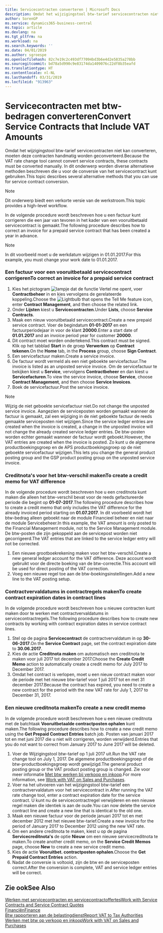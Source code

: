 ```yaml
---
title: Servicecontracten converteren | Microsoft Docs
description: Omdat het wijzigingstool btw-tarief servicecontracten niet kan converteren, moeten deze contracten handmatig worden geconverteerd. In dit onderwerp worden diverse alternatieve methoden beschreven die u voor de conversie van het servicecontract kunt gebruiken.
author: SorenGP
ms.service: dynamics365-business-central
ms.topic: article
ms.devlang: na
ms.tgt_pltfrm: na
ms.workload: na
ms.search.keywords: ''
ms.date: 04/01/2019
ms.author: sgroespe
ms.openlocfilehash: 82c7e19c2c493df77094bd3b6e4d2e5835a278bb
ms.sourcegitcommit: bd78a5d990c9e83174da1409076c22df8b35eafd
ms.translationtype: HT
ms.contentlocale: nl-NL
ms.lasthandoff: 03/31/2019
ms.locfileid: "913963"
---
```

# <a name="convert-service-contracts-that-include-vat-amounts"></a><span data-ttu-id="ae186-104">Servicecontracten met btw-bedragen converteren</span><span class="sxs-lookup"><span data-stu-id="ae186-104">Convert Service Contracts that Include VAT Amounts</span></span>
<span data-ttu-id="ae186-105">Omdat het wijzigingstool btw-tarief servicecontracten niet kan converteren, moeten deze contracten handmatig worden geconverteerd.</span><span class="sxs-lookup"><span data-stu-id="ae186-105">Because the VAT rate change tool cannot convert service contracts, these contracts must be converted manually.</span></span> <span data-ttu-id="ae186-106">In dit onderwerp worden diverse alternatieve methoden beschreven die u voor de conversie van het servicecontract kunt gebruiken.</span><span class="sxs-lookup"><span data-stu-id="ae186-106">This topic describes several alternative methods that you can use for service contract conversion.</span></span>  

> [!NOTE]  
>  <span data-ttu-id="ae186-107">Dit onderwerp biedt een verkorte versie van de werkstroom.</span><span class="sxs-lookup"><span data-stu-id="ae186-107">This topic provides a high-level workflow.</span></span>  

 <span data-ttu-id="ae186-108">In de volgende procedure wordt beschreven hoe u een factuur kunt corrigeren die een jaar van tevoren in het kader van een vooruitbetaald servicecontract is gemaakt.</span><span class="sxs-lookup"><span data-stu-id="ae186-108">The following procedure describes how to correct an invoice for a prepaid service contract that has been created a year in advance.</span></span>  

> [!NOTE]  
>  <span data-ttu-id="ae186-109">In dit voorbeeld moet u de werkdatum wijzigen in 01.01.2017.</span><span class="sxs-lookup"><span data-stu-id="ae186-109">For this example, you must change your work date to 01.01.2017.</span></span>  

### <a name="to-correct-an-invoice-for-a-prepaid-service-contract"></a><span data-ttu-id="ae186-110">Een factuur voor een vooruitbetaald servicecontract corrigeren</span><span class="sxs-lookup"><span data-stu-id="ae186-110">To correct an invoice for a prepaid service contract</span></span>  
1. <span data-ttu-id="ae186-111">Kies het pictogram ![lampje dat de functie Vertel me opent](media/ui-search/search_small.png "Vertel me wat u wilt doen"), voer **Contractbeheer** in en kies vervolgens de gerelateerde koppeling.</span><span class="sxs-lookup"><span data-stu-id="ae186-111">Choose the ![Lightbulb that opens the Tell Me feature](media/ui-search/search_small.png "Tell me what you want to do") icon, enter **Contract Management**, and then choose the related link.</span></span>  
2. <span data-ttu-id="ae186-112">Onder **Lijsten** kiest u **Servicecontracten**.</span><span class="sxs-lookup"><span data-stu-id="ae186-112">Under **Lists**, choose **Service Contracts**.</span></span>  
3. <span data-ttu-id="ae186-113">Maak een nieuw vooruitbetaald servicecontract.</span><span class="sxs-lookup"><span data-stu-id="ae186-113">Create a new prepaid service contract.</span></span> <span data-ttu-id="ae186-114">Voer de begindatum **01-01-2017** en een factuurperiodejaar in voor de klant **20000**.</span><span class="sxs-lookup"><span data-stu-id="ae186-114">Enter a start date of **01.01.2017** and an invoice period year for customer **20000**.</span></span>  
4. <span data-ttu-id="ae186-115">Dit contract moet worden ondertekend.</span><span class="sxs-lookup"><span data-stu-id="ae186-115">This contract must be signed.</span></span> <span data-ttu-id="ae186-116">Klik op het tabblad **Start** in de groep **Verwerken** op **Contract tekenen**.</span><span class="sxs-lookup"><span data-stu-id="ae186-116">On the **Home** tab, in the **Process** group, choose **Sign Contract**.</span></span>  
5. <span data-ttu-id="ae186-117">Een servicefactuur maken.</span><span class="sxs-lookup"><span data-stu-id="ae186-117">Create a service invoice.</span></span>
6. <span data-ttu-id="ae186-118">De factuur wordt vermeld als een niet geboekte servicefactuur.</span><span class="sxs-lookup"><span data-stu-id="ae186-118">The invoice is listed as an unposted service invoice.</span></span> <span data-ttu-id="ae186-119">Om de servicefactuur te bekijken kiest u **Service**, vervolgens **Contractbeheer** en dan kiest u **Servicefacturen**.</span><span class="sxs-lookup"><span data-stu-id="ae186-119">To view the service invoice, choose **Service**, choose **Contract Management**, and then choose **Service Invoices**.</span></span>  
7. <span data-ttu-id="ae186-120">Boek de servicefactuur.</span><span class="sxs-lookup"><span data-stu-id="ae186-120">Post the service invoice.</span></span>  

> [!NOTE]  
>  <span data-ttu-id="ae186-121">Wijzig de niet geboekte servicefactuur niet.</span><span class="sxs-lookup"><span data-stu-id="ae186-121">Do not change the unposted service invoice.</span></span> <span data-ttu-id="ae186-122">Aangezien de serviceposten worden gemaakt wanneer de factuur is gemaakt, zal een wijziging in de niet geboekte factuur de reeds gemaakte serviceposten niet wijzigen.</span><span class="sxs-lookup"><span data-stu-id="ae186-122">Since the service ledger entries are created when the invoice is created, a change in the unposted invoice will not change the already created service ledger entries.</span></span> <span data-ttu-id="ae186-123">De btw-posten worden echter gemaakt wanneer de factuur wordt geboekt.</span><span class="sxs-lookup"><span data-stu-id="ae186-123">However, the VAT entries are created when the invoice is posted.</span></span> <span data-ttu-id="ae186-124">Zo kunt u de algemene productboekingsgroep en de APS productboekingsgroep op de niet geboekte servicefactuur wijzigen.</span><span class="sxs-lookup"><span data-stu-id="ae186-124">This lets you change the general product posting group and the GSP product posting group on the unposted service invoice.</span></span>  

### <a name="to-create-a-credit-memo-for-vat-difference"></a><span data-ttu-id="ae186-125">Creditnota's voor het btw-verschil maken</span><span class="sxs-lookup"><span data-stu-id="ae186-125">To create a credit memo for VAT difference</span></span>  
<span data-ttu-id="ae186-126">In de volgende procedure wordt beschreven hoe u een creditnota kunt maken die alleen het btw-verschil bevat voor de reeds gefactureerde periode die begint op **01-07-2017**.</span><span class="sxs-lookup"><span data-stu-id="ae186-126">The following procedure describes how to create a credit memo that only includes the VAT difference for the already invoiced period starting on **01.07.2017**.</span></span> <span data-ttu-id="ae186-127">In dit voorbeeld wordt het btw-bedrag alleen geboekt naar de module Financieel beheer en niet naar de module Servicebeheer.</span><span class="sxs-lookup"><span data-stu-id="ae186-127">In this example, the VAT amount is only posted to the Financial Management module, not to the Service Management module.</span></span> <span data-ttu-id="ae186-128">De btw-posten die zijn gekoppeld aan de servicepost worden niet gecorrigeerd.</span><span class="sxs-lookup"><span data-stu-id="ae186-128">The VAT entries that are linked to the service ledger entry will not be corrected.</span></span>  

1. <span data-ttu-id="ae186-129">Een nieuwe grootboekrekening maken voor het btw-verschil.</span><span class="sxs-lookup"><span data-stu-id="ae186-129">Create a new general ledger account for the VAT difference.</span></span> <span data-ttu-id="ae186-130">Deze account wordt gebruikt voor de directe boeking van de btw-correctie.</span><span class="sxs-lookup"><span data-stu-id="ae186-130">This account will be used for direct posting of the VAT correction.</span></span>  
2. <span data-ttu-id="ae186-131">Voeg een nieuwe regel toe aan de btw-boekingsinstellingen.</span><span class="sxs-lookup"><span data-stu-id="ae186-131">Add a new line to the VAT posting setup.</span></span>  

### <a name="to-create-contract-expiration-dates-in-contract-lines"></a><span data-ttu-id="ae186-132">Contractvervaldatums in contractregels maken</span><span class="sxs-lookup"><span data-stu-id="ae186-132">To create contract expiration dates in contract lines</span></span>  
<span data-ttu-id="ae186-133">In de volgende procedure wordt beschreven hoe u nieuwe contracten kunt maken door te werken met contractvervaldatums in servicecontractregels.</span><span class="sxs-lookup"><span data-stu-id="ae186-133">The following procedure describes how to create new contracts by working with contract expiration dates in service contract lines.</span></span>  

1. <span data-ttu-id="ae186-134">Stel op de pagina **Servicecontract** de contractvervaldatum in op **30-06-2017**.</span><span class="sxs-lookup"><span data-stu-id="ae186-134">On the **Service Contract** page, set the contract expiration date to **30.06.2017**.</span></span>  
2. <span data-ttu-id="ae186-135">Kies de actie **Creditnota maken** om automatisch een creditnota te maken voor juli 2017 tot december 2017.</span><span class="sxs-lookup"><span data-stu-id="ae186-135">Choose the **Create Credit Memo** action to automatically create a credit memo for July 2017 to December 2017.</span></span>  
3. <span data-ttu-id="ae186-136">Omdat het contract is verlopen, moet u een nieuw contract maken voor de periode met het nieuwe btw-tarief voor 1 juli 2017 tot en met 31 december 2017.</span><span class="sxs-lookup"><span data-stu-id="ae186-136">Because the contract has expired, you need to create a new contract for the period with the new VAT rate for July 1, 2017 to December 31, 2017.</span></span>  

### <a name="to-create-a-new-credit-memo"></a><span data-ttu-id="ae186-137">Een nieuwe creditnota maken</span><span class="sxs-lookup"><span data-stu-id="ae186-137">To create a new credit memo</span></span>  
<span data-ttu-id="ae186-138">In de volgende procedure wordt beschreven hoe u een nieuwe creditnota met de batchtaak **Vooruitbetaalde contractposten ophalen** kunt maken.</span><span class="sxs-lookup"><span data-stu-id="ae186-138">The following procedure describes how to create a new credit memo using the **Get Prepaid Contract Entries** batch job.</span></span> <span data-ttu-id="ae186-139">Posten van januari 2017 tot en met juni 2017 die u niet wilt corrigeren, worden verwijderd.</span><span class="sxs-lookup"><span data-stu-id="ae186-139">Entries that you do not want to correct from January 2017 to June 2017 will be deleted.</span></span>  

1. <span data-ttu-id="ae186-140">Voer de Wijzigingstool btw-tarief op 1 juli 2017 uit.</span><span class="sxs-lookup"><span data-stu-id="ae186-140">Run the VAT rate change tool on July 1, 2017.</span></span> <span data-ttu-id="ae186-141">De algemene productboekingsgroep of de btw-productboekingsgroep wordt gewijzigd.</span><span class="sxs-lookup"><span data-stu-id="ae186-141">The general product posting group or the VAT product posting group is changed.</span></span> <span data-ttu-id="ae186-142">Zie voor meer informatie [Met btw werken bij verkoop en inkoop](finance-work-with-vat.md).</span><span class="sxs-lookup"><span data-stu-id="ae186-142">For more information, see [Work with VAT on Sales and Purchases](finance-work-with-vat.md).</span></span>  
2. <span data-ttu-id="ae186-143">Voer na het uitvoeren van het wijzigingstool btw-tarief een contractvervaldatum voor het servicecontract in.</span><span class="sxs-lookup"><span data-stu-id="ae186-143">After running the VAT rate change tool, enter a contract expiration date for the service contract.</span></span> <span data-ttu-id="ae186-144">U kunt nu de servicecontractregel verwijderen en een nieuwe regel maken die identiek is aan de oude.</span><span class="sxs-lookup"><span data-stu-id="ae186-144">You can now delete the service contract line and create a new line that is identical to the old one.</span></span>  
3. <span data-ttu-id="ae186-145">Maak een nieuwe factuur voor de periode januari 2017 tot en met december 2012 met het nieuwe btw-tarief.</span><span class="sxs-lookup"><span data-stu-id="ae186-145">Create a new invoice for the period of January 2017 to December 2012 using the new VAT rate.</span></span>  
4. <span data-ttu-id="ae186-146">Om een andere creditnota te maken, kiest u op de pagina **Servicecreditnota's** de optie **Nieuw** om een nieuwe servicecreditnota te maken.</span><span class="sxs-lookup"><span data-stu-id="ae186-146">To create another credit memo, on the **Service Credit Memos** page, choose **New** to create a new service credit memo.</span></span>  
5. <span data-ttu-id="ae186-147">Kies de actie **Vooruitbet. contractposten ophalen**.</span><span class="sxs-lookup"><span data-stu-id="ae186-147">Choose the **Get Prepaid Contract Entries** action.</span></span>  
6. <span data-ttu-id="ae186-148">Nadat de conversie is voltooid, zijn de btw en de serviceposten correct.</span><span class="sxs-lookup"><span data-stu-id="ae186-148">After the conversion is complete, VAT and service ledger entries will be correct.</span></span>  

## <a name="see-also"></a><span data-ttu-id="ae186-149">Zie ook</span><span class="sxs-lookup"><span data-stu-id="ae186-149">See Also</span></span>  
[<span data-ttu-id="ae186-150">Werken met servicecontracten en servicecontractoffertes</span><span class="sxs-lookup"><span data-stu-id="ae186-150">Work with Service Contracts and Service Contract Quotes</span></span>](service-how-to-create-service-contracts-and-service-contract-quotes.md)  
[<span data-ttu-id="ae186-151">Financiën</span><span class="sxs-lookup"><span data-stu-id="ae186-151">Finance</span></span>](finance.md)  
[<span data-ttu-id="ae186-152">Btw rapporteren aan de belastingdienst</span><span class="sxs-lookup"><span data-stu-id="ae186-152">Report VAT to Tax Authorities</span></span>](finance-how-report-vat.md)  
[<span data-ttu-id="ae186-153">Werken met btw op verkoop en inkoop</span><span class="sxs-lookup"><span data-stu-id="ae186-153">Work with VAT on Sales and Purchases</span></span>](finance-work-with-vat.md)  
